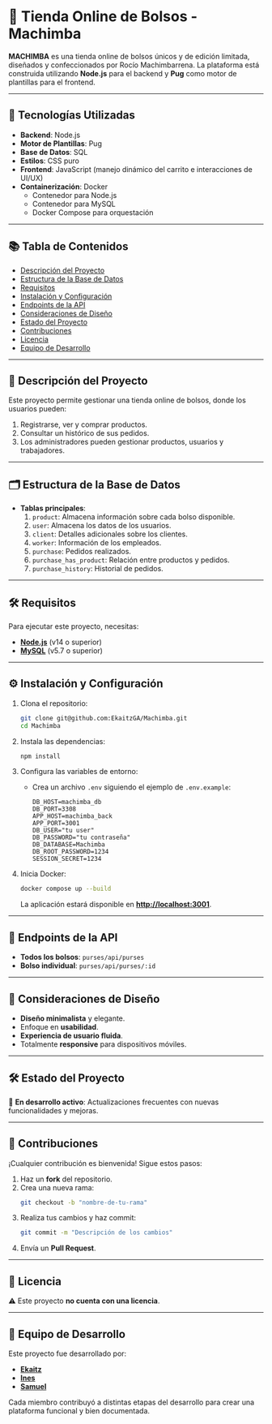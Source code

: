 
# 👜 Tienda Online de Bolsos - **Machimba**

**MACHIMBA** es una tienda online de bolsos únicos y de edición limitada, diseñados y confeccionados por Rocío Machimbarrena. La plataforma está construida utilizando **Node.js** para el backend y **Pug** como motor de plantillas para el frontend.

---

## 🚀 Tecnologías Utilizadas

- **Backend**: Node.js
- **Motor de Plantillas**: Pug
- **Base de Datos**: SQL
- **Estilos**: CSS puro
- **Frontend**: JavaScript (manejo dinámico del carrito e interacciones de UI/UX)
- **Containerización**: Docker
  - Contenedor para Node.js
  - Contenedor para MySQL
  - Docker Compose para orquestación

---

## 📚 Tabla de Contenidos

- [Descripción del Proyecto](#descripción-del-proyecto)
- [Estructura de la Base de Datos](#estructura-de-la-base-de-datos)
- [Requisitos](#requisitos)
- [Instalación y Configuración](#instalación-y-configuración)
- [Endpoints de la API](#endpoints-de-la-api)
- [Consideraciones de Diseño](#consideraciones-de-diseño)
- [Estado del Proyecto](#estado-del-proyecto)
- [Contribuciones](#contribuciones)
- [Licencia](#licencia)
- [Equipo de Desarrollo](#equipo-de-desarrollo)

---

## 🛒 Descripción del Proyecto

Este proyecto permite gestionar una tienda online de bolsos, donde los usuarios pueden:

1. Registrarse, ver y comprar productos.
2. Consultar un histórico de sus pedidos.
3. Los administradores pueden gestionar productos, usuarios y trabajadores.

---

## 🗂️ Estructura de la Base de Datos

- **Tablas principales**:
  1. `product`: Almacena información sobre cada bolso disponible.
  2. `user`: Almacena los datos de los usuarios.
  3. `client`: Detalles adicionales sobre los clientes.
  4. `worker`: Información de los empleados.
  5. `purchase`: Pedidos realizados.
  6. `purchase_has_product`: Relación entre productos y pedidos.
  7. `purchase_history`: Historial de pedidos.

---

## 🛠️ Requisitos

Para ejecutar este proyecto, necesitas:

- **[Node.js](https://nodejs.org/)** (v14 o superior)
- **[MySQL](https://www.mysql.com/)** (v5.7 o superior)

---

## ⚙️ Instalación y Configuración

1. Clona el repositorio:
   ```bash
   git clone git@github.com:EkaitzGA/Machimba.git
   cd Machimba
   ```

2. Instala las dependencias:
   ```bash
   npm install
   ```

3. Configura las variables de entorno:
   - Crea un archivo `.env` siguiendo el ejemplo de `.env.example`:

     ```env
     DB_HOST=machimba_db
     DB_PORT=3308
     APP_HOST=machimba_back
     APP_PORT=3001
     DB_USER="tu user"
     DB_PASSWORD="tu contraseña"
     DB_DATABASE=Machimba
     DB_ROOT_PASSWORD=1234
     SESSION_SECRET=1234
     ```

4. Inicia Docker:
   ```bash
   docker compose up --build
   ```

   La aplicación estará disponible en **[http://localhost:3001](http://localhost:3001)**.

---

## 📡 Endpoints de la API

- **Todos los bolsos**: `purses/api/purses`
- **Bolso individual**: `purses/api/purses/:id`

---

## 🎨 Consideraciones de Diseño

- **Diseño minimalista** y elegante.
- Enfoque en **usabilidad**.
- **Experiencia de usuario fluida**.
- Totalmente **responsive** para dispositivos móviles.

---

## 🛠️ Estado del Proyecto

🚧 **En desarrollo activo**: Actualizaciones frecuentes con nuevas funcionalidades y mejoras.

---

## 🤝 Contribuciones

¡Cualquier contribución es bienvenida! Sigue estos pasos:

1. Haz un **fork** del repositorio.
2. Crea una nueva rama:
   ```bash
   git checkout -b "nombre-de-tu-rama"
   ```
3. Realiza tus cambios y haz commit:
   ```bash
   git commit -m "Descripción de los cambios"
   ```
4. Envía un **Pull Request**.

---

## 📜 Licencia

⚠️ Este proyecto **no cuenta con una licencia**.

---

## 👥 Equipo de Desarrollo

Este proyecto fue desarrollado por:

- **[Ekaitz](https://github.com/EkaitzGA)**
- **[Ines](https://github.com/inesuribeb)**
- **[Samuel](https://github.com/samucopp)**

Cada miembro contribuyó a distintas etapas del desarrollo para crear una plataforma funcional y bien documentada.
